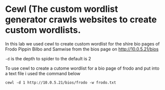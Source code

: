 # Cewl (The custom wordlist generator crawls websites to create custom wordlists.

In this lab we used cewl to create custom wordlist for the shire bio pages of Frodo Pippin Bilbo and Samwise from the bios page on http://10.0.5.21/bios
 
 `-d` is the depth to spider to the default is 2
 
 To use cewl to create a cutome wordlist for a bio page of frodo and put into a text file i used the command below
 
 `cewl -d 1 http://10.0.5.21/bios/frodo -w frodo.txt`
 
 
 
